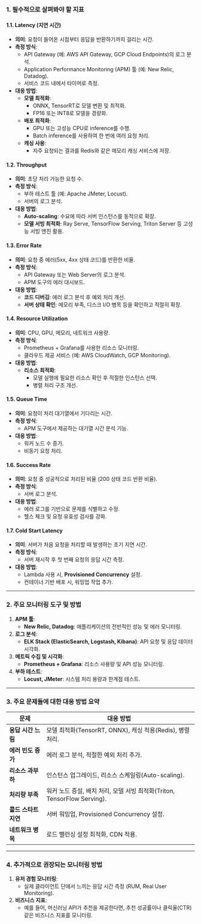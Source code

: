 ### **1. 필수적으로 살펴봐야 할 지표**

#### **1.1. Latency (지연 시간)**

- **의미**: 요청이 들어온 시점부터 응답을 반환하기까지 걸리는 시간.
- **측정 방식**:
    - API Gateway (예: AWS API Gateway, GCP Cloud Endpoints)의 로그 분석.
    - Application Performance Monitoring (APM) 툴 (예: New Relic, Datadog).
    - 서비스 코드 내에서 타이머로 측정.
- **대응 방법**:
    - **모델 최적화**:
        - ONNX, TensorRT로 모델 변환 및 최적화.
        - FP16 또는 INT8로 모델을 경량화.
    - **배포 최적화**:
        - GPU 또는 고성능 CPU로 inference를 수행.
        - Batch inference를 사용하여 한 번에 여러 요청 처리.
    - **캐싱 사용**:
        - 자주 요청되는 결과를 Redis와 같은 메모리 캐싱 서비스에 저장.

#### **1.2. Throughput**

- **의미**: 초당 처리 가능한 요청 수.
- **측정 방식**:
    - 부하 테스트 툴 (예: Apache JMeter, Locust).
    - 서버의 로그 분석.
- **대응 방법**:
    - **Auto-scaling**: 수요에 따라 서버 인스턴스를 동적으로 확장.
    - **모델 서빙 최적화**: Ray Serve, TensorFlow Serving, Triton Server 등 고성능 서빙 엔진 활용.

#### **1.3. Error Rate**

- **의미**: 요청 중 에러(5xx, 4xx 상태 코드)를 반환한 비율.
- **측정 방식**:
    - API Gateway 또는 Web Server의 로그 분석.
    - APM 도구의 에러 대시보드.
- **대응 방법**:
    - **코드 디버깅**: 에러 로그 분석 후 예외 처리 개선.
    - **서버 상태 확인**: 메모리 부족, 디스크 I/O 병목 등을 확인하고 적절히 확장.

#### **1.4. Resource Utilization**

- **의미**: CPU, GPU, 메모리, 네트워크 사용량.
- **측정 방식**:
    - Prometheus + Grafana를 사용한 리소스 모니터링.
    - 클라우드 제공 서비스 (예: AWS CloudWatch, GCP Monitoring).
- **대응 방법**:
    - **리소스 최적화**:
        - 모델 실행에 필요한 리소스 확인 후 적절한 인스턴스 선택.
        - 병렬 처리 구조 개선.

#### **1.5. Queue Time**

- **의미**: 요청이 처리 대기열에서 기다리는 시간.
- **측정 방식**:
    - APM 도구에서 제공하는 대기열 시간 분석 기능.
- **대응 방법**:
    - 워커 노드 수 증가.
    - 비동기 요청 처리.

#### **1.6. Success Rate**

- **의미**: 요청 중 성공적으로 처리된 비율 (200 상태 코드 반환 비율).
- **측정 방식**:
    - 서버 로그 분석.
- **대응 방법**:
    - 에러 로그를 기반으로 문제를 식별하고 수정.
    - 헬스 체크 및 요청 유효성 검사를 강화.

#### **1.7. Cold Start Latency**

- **의미**: 서버가 처음 요청을 처리할 때 발생하는 초기 지연 시간.
- **측정 방식**:
    - 서버 재시작 후 첫 번째 요청의 응답 시간 측정.
- **대응 방법**:
    - Lambda 사용 시, **Provisioned Concurrency** 설정.
    - 컨테이너 기반 배포 시, 워밍업 작업 추가.

---

### **2. 주요 모니터링 도구 및 방법**

1. **APM 툴**:
    - **New Relic, Datadog**: 애플리케이션의 전반적인 성능 및 에러 모니터링.
2. **로그 분석**:
    - **ELK Stack (ElasticSearch, Logstash, Kibana)**: API 요청 및 응답 데이터 시각화.
3. **메트릭 수집 및 시각화**:
    - **Prometheus + Grafana**: 리소스 사용량 및 API 성능 모니터링.
4. **부하 테스트**:
    - **Locust, JMeter**: 시스템 처리 용량과 한계점 테스트.

---

### **3. 주요 문제들에 대한 대응 방법 요약**

| **문제**             | **대응 방법**                                                            |
|----------------------|--------------------------------------------------------------------------|
| **응답 시간 느림**   | 모델 최적화(TensorRT, ONNX), 캐싱 적용(Redis), 병렬 처리.                |
| **에러 빈도 증가**   | 에러 로그 분석, 적절한 예외 처리 추가.                                   |
| **리소스 과부하**    | 인스턴스 업그레이드, 리소스 스케일링(Auto-scaling).                      |
| **처리량 부족**      | 워커 노드 증설, 배치 처리, 모델 서빙 최적화(Triton, TensorFlow Serving). |
| **콜드 스타트 지연** | 서버 워밍업, Provisioned Concurrency 설정.                               |
| **네트워크 병목**    | 로드 밸런싱 설정 최적화, CDN 적용.                                       |

---

### **4. 추가적으로 권장되는 모니터링 방법**

1. **유저 경험 모니터링**:
    - 실제 클라이언트 단에서 느끼는 응답 시간 측정 (RUM, Real User Monitoring).
2. **비즈니스 지표**:
    - 예를 들어, 머신러닝 API가 추천을 제공한다면, 추천 성공률이나 클릭율(CTR) 같은 비즈니스 지표를 모니터링.
